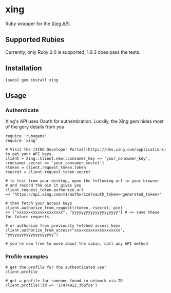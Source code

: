 # xing

Ruby wrapper for the [Xing API](https://dev.xing.com).

## Supported Rubies

Currently, only Ruby 2.0 is supported, 1.9.3 does pass the tests.

## Installation

    [sudo] gem install xing

## Usage

### Authenticate

Xing's API uses Oauth for authentication. Luckily, the Xing gem hides most of the gory details from you.

    require 'rubygems'
    require 'xing'

    # Visit the [XING Developer Portal](https://dev.xing.com/applications) to get your API keys.
    client = Xing::Client.new(:consumer_key => 'your_consumer_key', :consumer_secret => 'your_consumer_secret')
    rtoken = client.request_token.token
    rsecret = client.request_token.secret

    # to test from your desktop, open the following url in your browser
    # and record the pin it gives you
    client.request_token.authorize_url
    => "https://api.xing.com/v1/authorize?oauth_token=<generated_token>"

    # then fetch your access keys
    client.authorize_from_request(rtoken, rsecret, pin)
    => ["xxxxxxxxxxxxxxxxxxxx", "yyyyyyyyyyyyyyyyyyyy"] # <= save these for future requests

    # or authorize from previously fetched access keys
    client.authorize_from_access("xxxxxxxxxxxxxxxxxxxx", "yyyyyyyyyyyyyyyyyyyy")

    # you're now free to move about the cabin, call any API method

### Profile examples

    # get the profile for the authenticated user
    client.profile

    # get a profile for someone found in network via ID
    client.profile(:id => '17474922_3b6fca')

